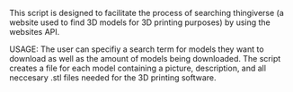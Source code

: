 This script is designed to facilitate the process of searching thingiverse (a website used to find 3D models for 3D printing purposes) by using the
websites API.

USAGE:
The user can specifiy a search term for models they want to download as well as the amount of models being downloaded. The script creates a file for 
each model containing a picture, description, and all neccesary .stl files needed for the 3D printing software. 
